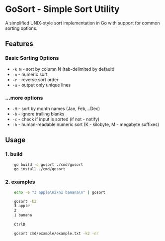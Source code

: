 # GoSort - Simple Sort Utility

A simplified UNIX-style sort implementation in Go with support for common sorting options.

## Features

### Basic Sorting Options
- `-k N` - sort by column N (tab-delimited by default)
- `-n` - numeric sort
- `-r` - reverse sort order
- `-u` - output only unique lines

### ...more options
- `-M` - sort by month names (Jan, Feb,...Dec)
- `-b` - ignore trailing blanks
- `-c` - check if input is sorted (if not - notify)
- `-h` - human-readable numeric sort (K - kilobyte, M - megabyte suffixes)


## Usage
### 1. build
```bash
    go build -o gosort ./cmd/gosort
    go install ./cmd/gosort
```

### 2. examples
```bash
    echo -e "3 apple\n2\n1 banana\n" | gosort 
```

```bash
    gosort -k2       
    3 apple
    2
    1 banana
    
    CtrlD
```

```bash
    gosort cmd/example/example.txt -k2 -nr
```
